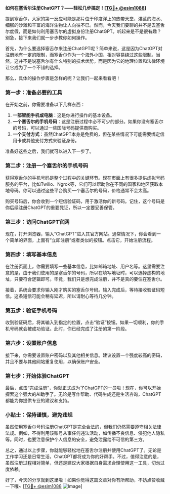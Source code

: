**如何在塞舌尔注册ChatGPT？——轻松几步搞定！[[TG💪+ @esim1088](https://t.me/s/esim1088)]**

提到塞舌尔，大家的第一反应可能是那片位于印度洋上的热带天堂，湛蓝的海水、细腻的沙滩和丰富的海洋生物让人向往不已。然而，今天我们要聊的并不是去塞舌尔度假，而是如何利用塞舌尔的虚拟身份注册ChatGPT。听起来是不是很有趣？别急，接下来我们就一步步教你如何操作。

首先，为什么要选择塞舌尔来注册ChatGPT呢？简单来说，这是因为ChatGPT对注册地有一定的限制，而塞舌尔作为一个海外小国，相对容易绕过这些限制。当然，这并不是说塞舌尔有什么特别的技术优势，而是因为它的地理位置和法律环境让它成为了一个不错的选择。

那么，具体的操作步骤是怎样的呢？让我们一起来看看吧！

### 第一步：准备必要的工具

在开始之前，你需要准备以下几样东西：

1. **一部智能手机或电脑**：这是你进行操作的基本设备。
2. **一个塞舌尔的手机号码**：这是注册过程中必不可少的部分。如果你没有塞舌尔的号码，可以通过一些国际号码提供商购买。
3. **一个支付方式**：虽然ChatGPT本身是免费的，但在某些情况下可能需要绑定信用卡或其他支付方式来验证身份。

准备好这些之后，我们就可以进入下一步了。

### 第二步：注册一个塞舌尔的手机号码

获得塞舌尔的手机号码是整个过程中的关键环节。现在市面上有很多提供虚拟号码服务的平台，比如Twilio、Ngrok等，它们可以帮助你在不同的国家和地区获取本地号码。你可以通过这些平台购买一个塞舌尔的号码，价格通常不会太高。

购买号码后，你会收到一个短信验证码，用于激活你的新号码。记住，这个号码是你后续注册ChatGPT的重要凭证，所以一定要妥善保管。

### 第三步：访问ChatGPT官网

现在，打开浏览器，输入“ChatGPT”进入其官方网站。通常情况下，你会看到一个简单的界面，上面有“立即注册”或者类似的按钮。点击它，开始注册流程。

### 第四步：填写基本信息

在注册页面上，你需要填写一些基本信息，比如邮箱地址、用户名等。这里需要注意的是，由于我们使用的是塞舌尔的号码，所以在填写地址时，可以选择虚构的地址，只要符合逻辑即可。毕竟，我们只是想完成注册，并不是真的要住在塞舌尔。

接着，系统会要求你输入刚才购买的塞舌尔号码。输入完成后，等待接收验证码短信。这条短信可能会稍有延迟，所以请耐心等待几分钟。

### 第五步：验证手机号码

收到验证码后，将其输入到指定的位置，点击“验证”按钮。如果一切顺利，你的手机号码就会被成功验证。此时，你已经完成了注册的第一阶段。

### 第六步：设置账户信息

接下来，你需要设置账户密码以及其他相关信息。建议设置一个强度较高的密码，并且不要与其他网站重复使用，以确保账户安全。

### 第七步：开始体验ChatGPT

最后，点击“完成注册”，你就正式成为了ChatGPT的一员啦！现在，你可以开始探索这个强大的AI助手了。无论是写作帮助、代码生成还是生活咨询，ChatGPT都能为你提供专业的建议和支持。

### 小贴士：保持谨慎，避免违规

虽然使用塞舌尔号码注册ChatGPT是完全合法的，但我们仍然需要遵守相关法律法规。例如，不得利用该账号从事任何违法活动，如传播不良信息、侵犯他人隐私等。同时，也要注意保护个人信息的安全，避免泄露给不可信的第三方。

总之，通过以上步骤，你就能够轻松地在塞舌尔注册并使用ChatGPT了。无论是工作学习还是日常生活，ChatGPT都将成为你的好帮手。不过，值得注意的是，虽然注册过程相对简单，但还是建议大家根据自身需求合理使用这一工具，切勿过度依赖。

好了，今天的分享就到这里啦！如果你觉得这篇文章对你有所帮助，不妨点赞收藏一下哦~ [[TG💪+ @esim1088](https://t.me/s/esim1088) ![Image](https://i.postimg.cc/4NQfJmqS/Snipaste-2025-05-13-00-14-12.png)]